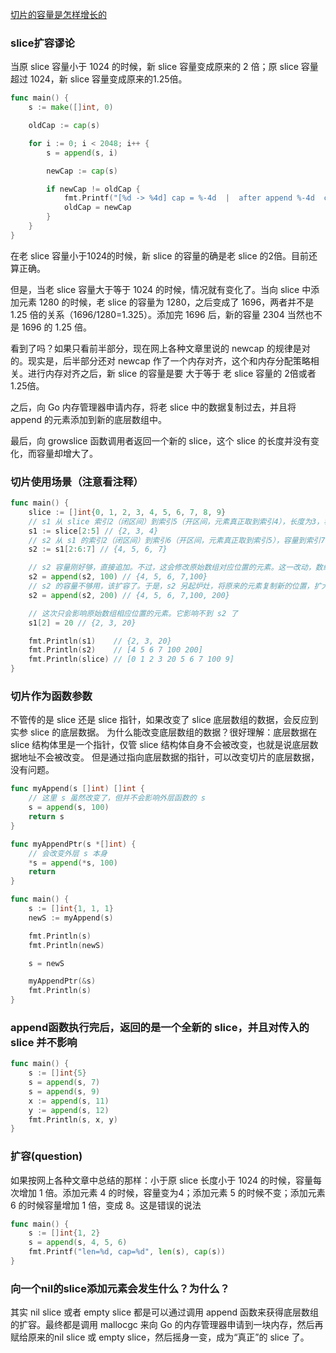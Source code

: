 [切片的容量是怎样增长的](https://qcrao91.gitbook.io/go/shu-zu-he-qie-pian/qie-pian-de-rong-liang-shi-zen-yang-zeng-chang-de)


### slice扩容谬论

当原 slice 容量小于 1024 的时候，新 slice 容量变成原来的 2 倍；原 slice 容量超过 1024，新 slice 容量变成原来的1.25倍。

```go
func main() {
	s := make([]int, 0)

	oldCap := cap(s)

	for i := 0; i < 2048; i++ {
		s = append(s, i)

		newCap := cap(s)

		if newCap != oldCap {
			fmt.Printf("[%d -> %4d] cap = %-4d  |  after append %-4d  cap = %-4d\n", 0, i-1, oldCap, i, newCap)
			oldCap = newCap
		}
	}
}

```

在老 slice 容量小于1024的时候，新 slice 的容量的确是老 slice 的2倍。目前还算正确。

但是，当老 slice 容量大于等于 1024 的时候，情况就有变化了。当向 slice 中添加元素 1280 的时候，老 slice 的容量为 1280，之后变成了 1696，两者并不是 1.25 倍的关系（1696/1280=1.325）。添加完 1696 后，新的容量 2304 当然也不是 1696 的 1.25 倍。

看到了吗？如果只看前半部分，现在网上各种文章里说的 newcap 的规律是对的。现实是，后半部分还对 newcap 作了一个内存对齐，这个和内存分配策略相关。进行内存对齐之后，新 slice 的容量是要 大于等于 老 slice 容量的 2倍或者1.25倍。

之后，向 Go 内存管理器申请内存，将老 slice 中的数据复制过去，并且将 append 的元素添加到新的底层数组中。

最后，向 growslice 函数调用者返回一个新的 slice，这个 slice 的长度并没有变化，而容量却增大了。

### 切片使用场景（注意看注释）

```go
func main() {
	slice := []int{0, 1, 2, 3, 4, 5, 6, 7, 8, 9}
	// s1 从 slice 索引2（闭区间）到索引5（开区间，元素真正取到索引4），长度为3，容量默认到数组结尾，为8
	s1 := slice[2:5] // {2, 3, 4}
	// s2 从 s1 的索引2（闭区间）到索引6（开区间，元素真正取到索引5），容量到索引7（开区间，真正到索引6），为5。
	s2 := s1[2:6:7] // {4, 5, 6, 7}

	// s2 容量刚好够，直接追加。不过，这会修改原始数组对应位置的元素。这一改动，数组和 s1 都可以看得到。
	s2 = append(s2, 100) // {4, 5, 6, 7,100}
	// s2 的容量不够用，该扩容了。于是，s2 另起炉灶，将原来的元素复制新的位置，扩大2容量
	s2 = append(s2, 200) // {4, 5, 6, 7,100, 200}

	// 这次只会影响原始数组相应位置的元素。它影响不到 s2 了
	s1[2] = 20 // {2, 3, 20}

	fmt.Println(s1)    // {2, 3, 20}
	fmt.Println(s2)    // [4 5 6 7 100 200]
	fmt.Println(slice) // [0 1 2 3 20 5 6 7 100 9]
}
```

### 切片作为函数参数

不管传的是 slice 还是 slice 指针，如果改变了 slice 底层数组的数据，会反应到实参 slice 的底层数据。
为什么能改变底层数组的数据？很好理解：底层数据在 slice 结构体里是一个指针，仅管 slice 结构体自身不会被改变，也就是说底层数据地址不会被改变。 但是通过指向底层数据的指针，可以改变切片的底层数据，没有问题。


```go
func myAppend(s []int) []int {
	// 这里 s 虽然改变了，但并不会影响外层函数的 s
	s = append(s, 100)
	return s
}

func myAppendPtr(s *[]int) {
	// 会改变外层 s 本身
	*s = append(*s, 100)
	return
}

func main() {
	s := []int{1, 1, 1}
	newS := myAppend(s)

	fmt.Println(s)
	fmt.Println(newS)

	s = newS

	myAppendPtr(&s)
	fmt.Println(s)
}
```

### append函数执行完后，返回的是一个全新的 slice，并且对传入的 slice 并不影响

```go
func main() {
    s := []int{5}
    s = append(s, 7)
    s = append(s, 9)
    x := append(s, 11)
    y := append(s, 12)
    fmt.Println(s, x, y)
}
```


### 扩容(question)

如果按网上各种文章中总结的那样：小于原 slice 长度小于 1024 的时候，容量每次增加 1 倍。添加元素 4 的时候，容量变为4；添加元素 5 的时候不变；添加元素 6 的时候容量增加 1 倍，变成 8。这是错误的说法

```go
func main() {
	s := []int{1, 2}
	s = append(s, 4, 5, 6)
	fmt.Printf("len=%d, cap=%d", len(s), cap(s))
}
```

### 向一个nil的slice添加元素会发生什么？为什么？

其实 nil slice 或者 empty slice 都是可以通过调用 append 函数来获得底层数组的扩容。最终都是调用 mallocgc 来向 Go 的内存管理器申请到一块内存，然后再赋给原来的nil slice 或 empty slice，然后摇身一变，成为“真正”的 slice 了。


